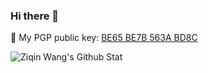 ### Hi there 👋

🔑 My PGP public key: [BE65 BE7B 563A BD8C](https://github.com/ziqin/ziqin/raw/main/pgp-public-key-563ABD8C.asc)

![Ziqin Wang's Github Stat](https://github-readme-stats.vercel.app/api?username=ziqin)
